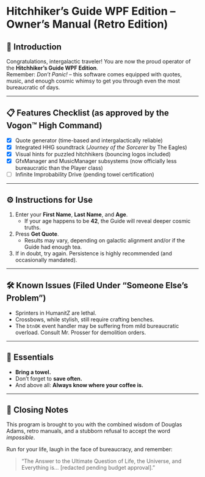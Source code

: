 # Hitchhiker’s Guide WPF Edition – Owner’s Manual (Retro Edition)

## 🚀 Introduction
Congratulations, intergalactic traveler! You are now the proud operator of the **Hitchhiker’s Guide WPF Edition**.  
Remember: *Don’t Panic!* – this software comes equipped with quotes, music, and enough cosmic whimsy to get you through even the most bureaucratic of days.

---

## 📋 Features Checklist (as approved by the Vogon™ High Command)
- [x] Quote generator (time-based and intergalactically reliable)
- [x] Integrated HHG soundtrack (*Journey of the Sorcerer* by The Eagles)
- [x] Visual hints for puzzled hitchhikers (bouncing logos included)
- [x] GfxManager and MusicManager subsystems (now officially less bureaucratic than the Player class)
- [ ] Infinite Improbability Drive (pending towel certification)

---

## ⚙️ Instructions for Use
1. Enter your **First Name**, **Last Name**, and **Age**.  
   - If your age happens to be **42**, the Guide will reveal deeper cosmic truths.
2. Press **Get Quote**.  
   - Results may vary, depending on galactic alignment and/or if the Guide had enough tea.
3. If in doubt, try again. Persistence is highly recommended (and occasionally mandated).

---

## 🛠 Known Issues (Filed Under “Someone Else’s Problem”)
- Sprinters in HumanitZ are lethal.  
- Crossbows, while stylish, still require crafting benches.  
- The `btnOK` event handler may be suffering from mild bureaucratic overload. Consult Mr. Prosser for demolition orders.

---

## 🧳 Essentials
- **Bring a towel.**
- Don’t forget to **save often.**
- And above all: **Always know where your coffee is.**

---

## 📜 Closing Notes
This program is brought to you with the combined wisdom of Douglas Adams, retro manuals, and a stubborn refusal to accept the word *impossible*.  

Run for your life, laugh in the face of bureaucracy, and remember:  
> “The Answer to the Ultimate Question of Life, the Universe, and Everything is… [redacted pending budget approval].”
